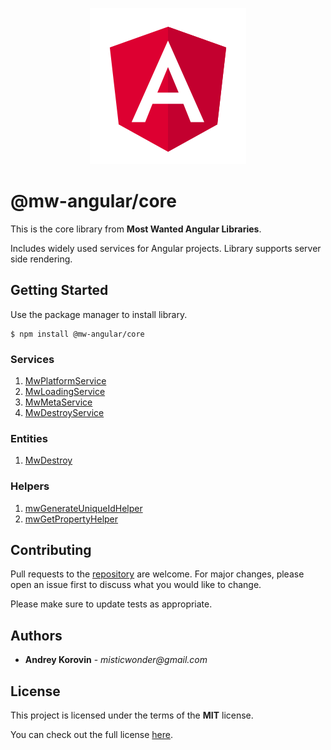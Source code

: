 <p align="center">
  <img width="250" height="250" src="https://raw.githubusercontent.com/mw-angular/toolbox/main/logo.png">
</p>

# @mw-angular/core

This is the core library from **Most Wanted Angular Libraries**.

Includes widely used services for Angular projects.
Library supports server side rendering.

## Getting Started

Use the package manager to install library.

```
$ npm install @mw-angular/core
```

### Services

1. [MwPlatformService](https://github.com/mw-angular/toolbox/blob/main/libs/mw-angular/core/src/lib/services/mw-platform/mw-platform.service.md)
2. [MwLoadingService](https://github.com/mw-angular/toolbox/blob/main/libs/mw-angular/core/src/lib/services/mw-loading/mw-loading.service.md)
3. [MwMetaService](https://github.com/mw-angular/toolbox/blob/main/libs/mw-angular/core/src/lib/services/mw-meta/mw-meta.service.md)
4. [MwDestroyService](https://github.com/mw-angular/toolbox/blob/main/libs/mw-angular/core/src/lib/services/mw-destroy/mw-destroy.service.md)

### Entities

1. [MwDestroy](https://github.com/mw-angular/toolbox/blob/main/libs/mw-angular/core/src/lib/entities/mw-destroy/mw-destroy.md)

### Helpers

1. [mwGenerateUniqueIdHelper](https://github.com/mw-angular/toolbox/blob/main/libs/mw-angular/core/src/lib/helpers/mw-generate-unique-id/mw-generate-unique-id.helper.md)
2. [mwGetPropertyHelper](https://github.com/mw-angular/toolbox/blob/main/libs/mw-angular/core/src/lib/helpers/mw-get-property/mw-get-property.helper.md)

## Contributing

Pull requests to the [repository](https://github.com/mw-angular/toolbox) are welcome.
For major changes, please open an issue first to discuss what you would like to change.

Please make sure to update tests as appropriate.

## Authors

- **Andrey Korovin** - _misticwonder@gmail.com_

## License

This project is licensed under the terms of the **MIT** license.

You can check out the full license [here](https://raw.githubusercontent.com/mw-angular/toolbox/main/libs/mw-angular/core/LICENSE).
